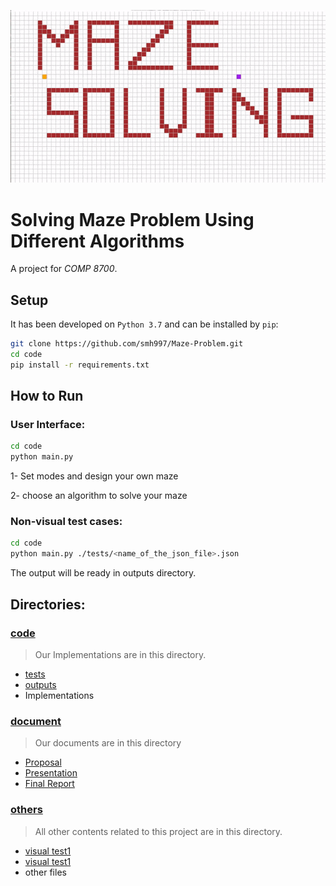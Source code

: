 ![](https://github.com/smh997/Maze-Problem/blob/master/others/main.gif)
# Solving Maze Problem Using Different Algorithms
A project for _COMP 8700_.

## Setup

It has been developed on `Python 3.7` and can be installed by `pip`:

```bash
git clone https://github.com/smh997/Maze-Problem.git
cd code
pip install -r requirements.txt
```

## How to Run

### User Interface:

```bash
cd code
python main.py
```

1- Set modes and design your own maze

2- choose an algorithm to solve your maze

### Non-visual test cases:

```bash
cd code
python main.py ./tests/<name_of_the_json_file>.json
```

The output will be ready in outputs directory.

## Directories:
### [code](https://github.com/smh997/Maze-Problem/tree/master/code)

> Our Implementations are in this directory.

- [tests](https://github.com/smh997/Maze-Problem/tree/master/code/tests)
- [outputs](https://github.com/smh997/Maze-Problem/tree/master/code/outputs)
- Implementations

### [document](https://github.com/smh997/Maze-Problem/tree/master/document)

> Our documents are in this directory

- [Proposal](https://github.com/smh997/Maze-Problem/tree/masterdocument/Proposal)
- [Presentation](https://github.com/smh997/Maze-Problem/tree/master/document/Presentation)
- [Final Report](https://github.com/smh997/Maze-Problem/tree/master/document/Report)
### [others](https://github.com/smh997/Maze-Problem/tree/master/others)

> All other contents related to this project are in this directory.

- [visual test1](https://github.com/smh997/Maze-Problem/tree/master/others/visual%20test%201)
- [visual test1](https://github.com/smh997/Maze-Problem/tree/master/others/visual%20test%202)
- other files